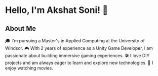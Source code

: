 <!--
**soniakshat/soniakshat** is a ✨ _special_ ✨ repository because its `README.md` (this file) appears on your GitHub profile.

Here are some ideas to get you started:

- 🔭 I’m currently working on ...
- 🌱 I’m currently learning ...
- 👯 I’m looking to collaborate on ...
- 🤔 I’m looking for help with ...
- 💬 Ask me about ...
- 📫 How to reach me: ...
- 😄 Pronouns: ...
- ⚡ Fun fact: ...
-->
# Hello, I'm Akshat Soni! 👋

## About Me
🎓 I'm pursuing a Master's in Applied Computing at the University of Windsor.
🎮 With 2 years of experience as a Unity Game Developer, I am passionate about building immersive gaming experiences.
🛠️ I love DIY projects and am always eager to learn and explore new technologies.
🍿 I enjoy watching movies.

<!--
## Projects
(Here, you can list your projects with a brief description and links to the repositories)

- **Project Name 1**: Description - [View Repository](#)
- **Project Name 2**: Description - [View Repository](#)


## Skills
- Unity
- C#
- Game Design
- Unity VR 

## Connect with Me
- [LinkedIn](https://www.linkedin.com/in/akshat--soni/) 
- [Email](mailto:hi@akshatsoni.in)

<!--
Remember to replace placeholders with your actual information and links to your projects and profiles. Good luck with your studies and projects! 😊
-->
